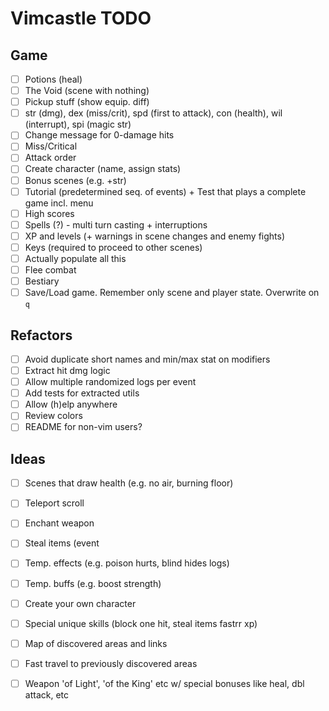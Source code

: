 # Vimcastle TODO

## Game

* [ ] Potions (heal)
* [ ] The Void (scene with nothing)
* [ ] Pickup stuff (show equip. diff)
* [ ] str (dmg), dex (miss/crit), spd (first to attack), con (health), wil (interrupt), spi (magic str)
* [ ] Change message for 0-damage hits
* [ ] Miss/Critical
* [ ] Attack order
* [ ] Create character (name, assign stats)
* [ ] Bonus scenes (e.g. +str)
* [ ] Tutorial (predetermined seq. of events) + Test that plays a complete game incl. menu
* [ ] High scores
* [ ] Spells (?) - multi turn casting + interruptions
* [ ] XP and levels (+ warnings in scene changes and enemy fights)
* [ ] Keys (required to proceed to other scenes)
* [ ] Actually populate all this
* [ ] Flee combat
* [ ] Bestiary
* [ ] Save/Load game. Remember only scene and player state. Overwrite on `q`

## Refactors

* [ ] Avoid duplicate short names and min/max stat on modifiers
* [ ] Extract hit dmg logic
* [ ] Allow multiple randomized logs per event
* [ ] Add tests for extracted utils
* [ ] Allow (h)elp anywhere
* [ ] Review colors
* [ ] README for non-vim users?

## Ideas

* [ ] Scenes that draw health (e.g. no air, burning floor)
* [ ] Teleport scroll
* [ ] Enchant weapon
* [ ] Steal items (event
* [ ] Temp. effects (e.g. poison hurts, blind hides logs)
* [ ] Temp. buffs (e.g. boost strength)
* [ ] Create your own character
* [ ] Special unique skills (block one hit, steal items  fastrr xp)
* [ ] Map of discovered areas and links
* [ ] Fast travel to previously discovered areas
* [ ] Weapon 'of Light', 'of the King' etc w/ special bonuses like heal, dbl attack, etc

